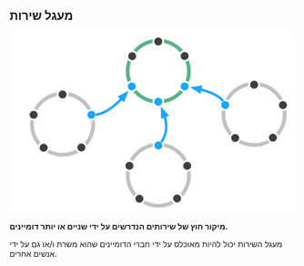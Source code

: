 ## מעגל שירות

![right,fit](img/structural-patterns/service-circle.png)

**מיקור חוץ של שירותים הנדרשים על ידי שניים או יותר דומיינים.**

מעגל השירות יכול להיות מאוכלס על ידי חברי הדומיינים שהוא משרת ו/או גם על ידי אנשים אחרים.